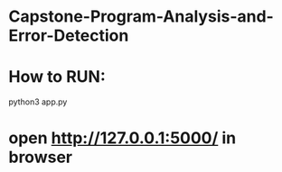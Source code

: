 # Capstone-Program-Analysis-and-Error-Detection
# How to RUN:

python3 app.py
# open http://127.0.0.1:5000/ in browser
